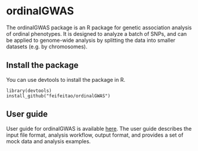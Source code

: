 # ordinalGWAS
The ordinalGWAS package is an R package for genetic association analysis of ordinal phenotypes. It is designed to analyze a batch of SNPs, and can be applied to genome-wide analysis by splitting the data into smaller datasets (e.g. by chromosomes).

## Install the package
You can use devtools to install the package in R.
```
library(devtools)
install_github("feifeitao/ordinalGWAS")
```

## User guide
User guide for ordinalGWAS is available [here](https://github.com/feifeitao/ordinalGWAS/blob/master/vignettes/ordinalGWAS_vignette.html). The user guide describes the input file format, analysis workflow, output format, and provides a set of mock data and analysis examples.
